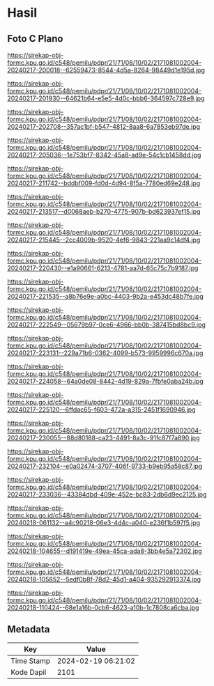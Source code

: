 # Hasil

## Foto C Plano

https://sirekap-obj-formc.kpu.go.id/c548/pemilu/pdpr/21/71/08/10/02/2171081002004-20240217-200018--62559473-8544-4d5a-8264-98449d1e195d.jpg

https://sirekap-obj-formc.kpu.go.id/c548/pemilu/pdpr/21/71/08/10/02/2171081002004-20240217-201930--64621b64-e5e5-4d0c-bbb6-364597c728e9.jpg

https://sirekap-obj-formc.kpu.go.id/c548/pemilu/pdpr/21/71/08/10/02/2171081002004-20240217-202708--357ac1bf-b547-4812-8aa8-6a7853eb97de.jpg

https://sirekap-obj-formc.kpu.go.id/c548/pemilu/pdpr/21/71/08/10/02/2171081002004-20240217-205036--1e753bf7-8342-45a8-ad9e-54c1cb1458dd.jpg

https://sirekap-obj-formc.kpu.go.id/c548/pemilu/pdpr/21/71/08/10/02/2171081002004-20240217-211742--bddbf009-fd0d-4d94-8f5a-7780ed69e248.jpg

https://sirekap-obj-formc.kpu.go.id/c548/pemilu/pdpr/21/71/08/10/02/2171081002004-20240217-213517--d0068aeb-b270-4775-907b-bd623937ef15.jpg

https://sirekap-obj-formc.kpu.go.id/c548/pemilu/pdpr/21/71/08/10/02/2171081002004-20240217-215445--2cc4009b-9520-4ef6-9843-221aa9c14df4.jpg

https://sirekap-obj-formc.kpu.go.id/c548/pemilu/pdpr/21/71/08/10/02/2171081002004-20240217-220430--e1a90661-6213-4781-aa7d-65c75c7b9187.jpg

https://sirekap-obj-formc.kpu.go.id/c548/pemilu/pdpr/21/71/08/10/02/2171081002004-20240217-221535--a8b76e9e-a0bc-4403-9b2a-e453dc48b7fe.jpg

https://sirekap-obj-formc.kpu.go.id/c548/pemilu/pdpr/21/71/08/10/02/2171081002004-20240217-222549--05679b97-0ce6-4966-bb0b-387415bd8bc9.jpg

https://sirekap-obj-formc.kpu.go.id/c548/pemilu/pdpr/21/71/08/10/02/2171081002004-20240217-223131--229a71b6-0362-4099-b573-9959996c670a.jpg

https://sirekap-obj-formc.kpu.go.id/c548/pemilu/pdpr/21/71/08/10/02/2171081002004-20240217-224058--64a0de08-8442-4d19-829a-7fbfe0aba24b.jpg

https://sirekap-obj-formc.kpu.go.id/c548/pemilu/pdpr/21/71/08/10/02/2171081002004-20240217-225120--6ffdac65-f603-472a-a315-2451f1690946.jpg

https://sirekap-obj-formc.kpu.go.id/c548/pemilu/pdpr/21/71/08/10/02/2171081002004-20240217-230055--88d80188-ca23-4491-8a3c-91fc87f7a890.jpg

https://sirekap-obj-formc.kpu.go.id/c548/pemilu/pdpr/21/71/08/10/02/2171081002004-20240217-232104--e0a02474-3707-406f-9733-b9eb95a58c87.jpg

https://sirekap-obj-formc.kpu.go.id/c548/pemilu/pdpr/21/71/08/10/02/2171081002004-20240217-233036--43384dbd-409e-452e-bc83-2db6d9ec2125.jpg

https://sirekap-obj-formc.kpu.go.id/c548/pemilu/pdpr/21/71/08/10/02/2171081002004-20240218-061132--a4c90218-06e3-4d4c-a040-e236f1b597f5.jpg

https://sirekap-obj-formc.kpu.go.id/c548/pemilu/pdpr/21/71/08/10/02/2171081002004-20240218-104655--d191419e-49ea-45ca-ada8-3bb4e5a72302.jpg

https://sirekap-obj-formc.kpu.go.id/c548/pemilu/pdpr/21/71/08/10/02/2171081002004-20240218-105852--5edf0b8f-78d2-45d1-a404-935292913374.jpg

https://sirekap-obj-formc.kpu.go.id/c548/pemilu/pdpr/21/71/08/10/02/2171081002004-20240218-110424--68e1a16b-0cb6-4623-a10b-1c7808ca6cba.jpg


## Metadata

| Key        | Value               |
| ---------- | ------------------- |
| Time Stamp | 2024-02-19 06:21:02 |
| Kode Dapil | 2101                |



